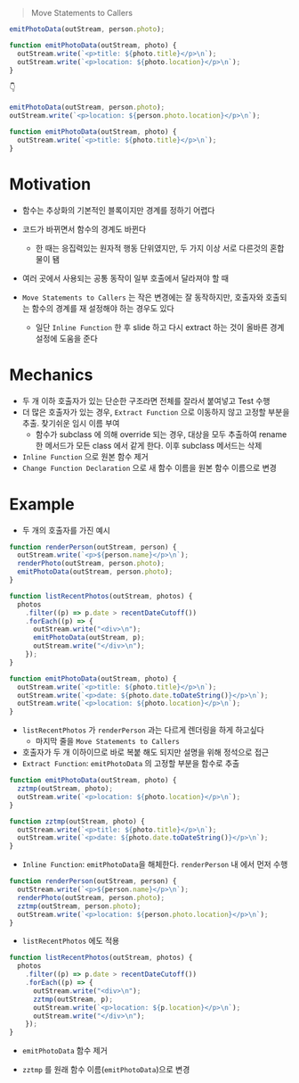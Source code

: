 > Move Statements to Callers

```js
emitPhotoData(outStream, person.photo);

function emitPhotoData(outStream, photo) {
  outStream.write(`<p>title: ${photo.title}</p>\n`);
  outStream.write(`<p>location: ${photo.location}</p>\n`);
}
```

👇

```js
emitPhotoData(outStream, person.photo);
outStream.write(`<p>location: ${person.photo.location}</p>\n`);

function emitPhotoData(outStream, photo) {
  outStream.write(`<p>title: ${photo.title}</p>\n`);
}
```

# Motivation

- 함수는 추상화의 기본적인 블록이지만 경계를 정하기 어렵다
- 코드가 바뀌면서 함수의 경계도 바뀐다

  - 한 때는 응집력있는 원자적 행동 단위였지만, 두 가지 이상 서로 다른것의 혼합물이 됌

- 여러 곳에서 사용되는 공통 동작이 일부 호출에서 달라져야 할 때
- `Move Statements to Callers` 는 작은 변경에는 잘 동작하지만, 호출자와 호출되는 함수의 경계를 재 설정해야 하는 경우도 있다
  - 일단 `Inline Function` 한 후 slide 하고 다시 extract 하는 것이 올바른 경계 설정에 도움을 준다

# Mechanics

- 두 개 이하 호출자가 있는 단순한 구조라면 전체를 잘라서 붙여넣고 Test 수행
- 더 많은 호출자가 있는 경우, `Extract Function` 으로 이동하지 않고 고정할 부분을 추출. 찾기쉬운 임시 이름 부여
  - 함수가 subclass 에 의해 override 되는 경우, 대상을 모두 추출하여 rename 한 메서드가 모든 class 에서 같게 한다. 이후 subclass 메서드는 삭제
- `Inline Function` 으로 원본 함수 제거
- `Change Function Declaration` 으로 새 함수 이름을 원본 함수 이름으로 변경

# Example

- 두 개의 호출자를 가진 예시

```js
function renderPerson(outStream, person) {
  outStream.write(`<p>${person.name}</p>\n`);
  renderPhoto(outStream, person.photo);
  emitPhotoData(outStream, person.photo);
}

function listRecentPhotos(outStream, photos) {
  photos
    .filter((p) => p.date > recentDateCutoff())
    .forEach((p) => {
      outStream.write("<div>\n");
      emitPhotoData(outStream, p);
      outStream.write("</div>\n");
    });
}

function emitPhotoData(outStream, photo) {
  outStream.write(`<p>title: ${photo.title}</p>\n`);
  outStream.write(`<p>date: ${photo.date.toDateString()}</p>\n`);
  outStream.write(`<p>location: ${photo.location}</p>\n`);
}
```

- `listRecentPhotos` 가 `renderPerson` 과는 다르게 렌더링을 하게 하고싶다
  - 마지막 줄을 `Move Statements to Callers`
- 호출자가 두 개 이하이므로 바로 복붙 해도 되지만 설명을 위해 정석으로 접근
- `Extract Function`: `emitPhotoData` 의 고정할 부분을 함수로 추출

```js
function emitPhotoData(outStream, photo) {
  zztmp(outStream, photo);
  outStream.write(`<p>location: ${photo.location}</p>\n`);
}

function zztmp(outStream, photo) {
  outStream.write(`<p>title: ${photo.title}</p>\n`);
  outStream.write(`<p>date: ${photo.date.toDateString()}</p>\n`);
}
```

- `Inline Function`: `emitPhotoData`을 해체한다. `renderPerson` 내 에서 먼저 수행

```js
function renderPerson(outStream, person) {
  outStream.write(`<p>${person.name}</p>\n`);
  renderPhoto(outStream, person.photo);
  zztmp(outStream, person.photo);
  outStream.write(`<p>location: ${person.photo.location}</p>\n`);
}
```

- `listRecentPhotos` 에도 적용

```js
function listRecentPhotos(outStream, photos) {
  photos
    .filter((p) => p.date > recentDateCutoff())
    .forEach((p) => {
      outStream.write("<div>\n");
      zztmp(outStream, p);
      outStream.write(`<p>location: ${p.location}</p>\n`);
      outStream.write("</div>\n");
    });
}
```

- `emitPhotoData` 함수 제거

- `zztmp` 를 원래 함수 이름(`emitPhotoData`)으로 변경

